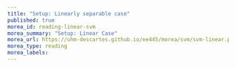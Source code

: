 ```yaml
---
title: "Setup: Linearly separable case"
published: true
morea_id: reading-linear-svm
morea_summary: "Setup: Linear Case"
morea_url: https://uhm-descartes.github.io/ee445/morea/svm/svm-linear.pdf
morea_type: reading
morea_labels:
---
```



